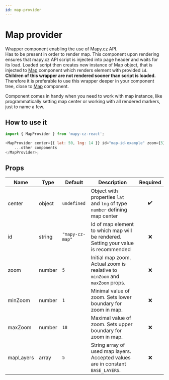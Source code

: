 ```yaml
---
id: map-provider
---
```


# Map provider

Wrapper component enabling the use of Mapy.cz API.<br/>
Has to be present in order to render map. This component upon rendering ensures that mapy.cz API script is injected into page header and waits for its load. Loaded script then creates new instance of Map object, that is injected to [Map](/docs/API/map) component which renders element with provided `id`.
**Children of this wrapper are not rendered sooner than script is loaded.** Therefore it is preferable to use this wrapper deeper in your component tree, close to [Map](/docs/API/map) component.

Component comes in handy when you need to work with map instance, like programmatically setting map center or working with all rendered markers, just to name a few.

## How to use it

```js
import { MapProvider } from 'mapy-cz-react';

<MapProvider center={{ lat: 50, lng: 14 }} id="map-id-example" zoom={5}>
	...other components
</MapProvider>;
```

## Props

| Name      | Type   | Default         | Description                                                                        |      Required      |
| --------- | ------ | --------------- | ---------------------------------------------------------------------------------- | :----------------: |
| center    | object | `undefined`     | Object with properties `lat` and `lng` of type `number` defining map center        | :heavy_check_mark: |
| id        | string | `"mapy-cz-map"` | Id of map element to which map will be rendered. Setting your value is recommended |        :x:         |
| zoom      | number | `5`             | Initial map zoom. Actual zoom is realative to `minZoom` and `maxZoom` props.       |        :x:         |
| minZoom   | number | `1`             | Minimal value of zoom. Sets lower boundary for zoom in map.                        |        :x:         |
| maxZoom   | number | `18`            | Maximal value of zoom. Sets upper boundary for zoom in map.                        |        :x:         |
| mapLayers | array  | `5`             | String array of used map layers. Accepted values are in constant `BASE_LAYERS`.    |        :x:         |
